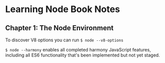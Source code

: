 # Learning Node Book Notes

## Chapter 1: The Node Environment

To discover V8 options you can run `$ node --v8-options`

`$ node --harmony` enables all completed harmony JavaScript features, including all ES6 functionality that's been implemented but not yet staged.


